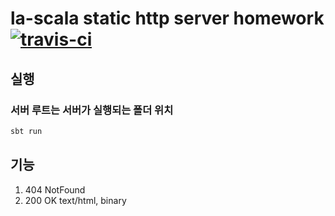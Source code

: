 # la-scala static http server homework [![travis-ci](https://secure.travis-ci.org/codeport/scala-http.png?branch=master)](http://travis-ci.org//codeport/scala-http)

## 실행
### 서버 루트는 서버가 실행되는 폴더 위치
```scala
sbt run
```

## 기능
1. 404 NotFound
2. 200 OK text/html, binary

